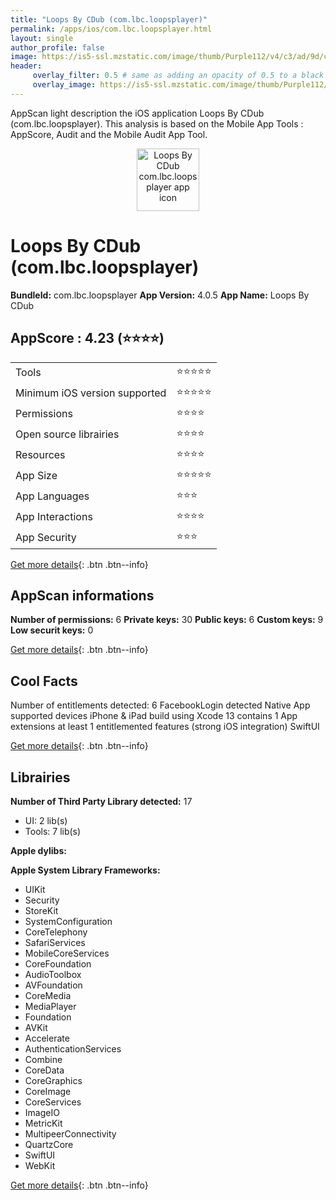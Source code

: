 ```yaml
---
title: "Loops By CDub (com.lbc.loopsplayer)"
permalink: /apps/ios/com.lbc.loopsplayer.html
layout: single
author_profile: false
image: https://is5-ssl.mzstatic.com/image/thumb/Purple112/v4/c3/ad/9d/c3ad9dc3-c293-b2ad-a0a7-6a73d17823c5/AppIcon-1x_U007emarketing-0-10-0-85-220.png/512x512bb.jpg
header: 
     overlay_filter: 0.5 # same as adding an opacity of 0.5 to a black background
     overlay_image: https://is5-ssl.mzstatic.com/image/thumb/Purple112/v4/c3/ad/9d/c3ad9dc3-c293-b2ad-a0a7-6a73d17823c5/AppIcon-1x_U007emarketing-0-10-0-85-220.png/512x512bb.jpg
---
```

AppScan light description the iOS application Loops By CDub (com.lbc.loopsplayer). This analysis is based on the Mobile App Tools : AppScore, Audit and the Mobile Audit App Tool.

  
  
<div style="text-align: center;"><img src="https://is5-ssl.mzstatic.com/image/thumb/Purple112/v4/c3/ad/9d/c3ad9dc3-c293-b2ad-a0a7-6a73d17823c5/AppIcon-1x_U007emarketing-0-10-0-85-220.png/512x512bb.jpg" width="100" height="100" alt="Loops By CDub com.lbc.loopsplayer app icon"></div>  
  
# Loops By CDub (com.lbc.loopsplayer)

**BundleId:** com.lbc.loopsplayer
**App Version:** 4.0.5
**App Name:** Loops By CDub


## AppScore : 4.23 (⭐️⭐️⭐️⭐️) 

<table>
<tr><td> Tools </td><td> ⭐️⭐️⭐️⭐️⭐️ </td></tr>
<tr><td> Minimum iOS version supported </td><td> ⭐️⭐️⭐️⭐️⭐️ </td></tr>
<tr><td> Permissions </td><td> ⭐️⭐️⭐️⭐️ </td></tr>
<tr><td> Open source librairies </td><td> ⭐️⭐️⭐️⭐️ </td></tr>
<tr><td> Resources </td><td> ⭐️⭐️⭐️⭐️ </td></tr>
<tr><td> App Size </td><td> ⭐️⭐️⭐️⭐️⭐️ </td></tr>
<tr><td> App Languages </td><td> ⭐️⭐️⭐️ </td></tr>
<tr><td> App Interactions </td><td> ⭐️⭐️⭐️⭐️ </td></tr>
<tr><td> App Security </td><td> ⭐️⭐️⭐️ </td></tr>
</table>

[Get more details](/pricing.html){: .btn .btn--info}  
  
## AppScan informations 

**Number of permissions:** 6
**Private keys:** 30
**Public keys:** 6
**Custom keys:** 9
**Low securit keys:** 0
  
[Get more details](/pricing.html){: .btn .btn--info}

## Cool Facts

Number of entitlements detected: 6
FacebookLogin detected
Native App
supported devices iPhone & iPad
build using Xcode 13
contains 1 App extensions
at least 1 entitlemented features (strong iOS integration)
SwiftUI
  
[Get more details](/pricing.html){: .btn .btn--info}

## Librairies 
**Number of Third Party Library detected:** 17
- UI: 2 lib(s)
- Tools: 7 lib(s)

**Apple dylibs:**


**Apple System Library Frameworks:**
- UIKit
- Security
- StoreKit
- SystemConfiguration
- CoreTelephony
- SafariServices
- MobileCoreServices
- CoreFoundation
- AudioToolbox
- AVFoundation
- CoreMedia
- MediaPlayer
- Foundation
- AVKit
- Accelerate
- AuthenticationServices
- Combine
- CoreData
- CoreGraphics
- CoreImage
- CoreServices
- ImageIO
- MetricKit
- MultipeerConnectivity
- QuartzCore
- SwiftUI
- WebKit


  
[Get more details](/pricing.html){: .btn .btn--info}


